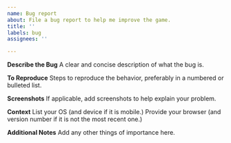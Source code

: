 ```yaml
---
name: Bug report
about: File a bug report to help me improve the game.
title: ''
labels: bug
assignees: ''

---
```


**Describe the Bug**
A clear and concise description of what the bug is.

**To Reproduce**
Steps to reproduce the behavior, preferably in a numbered or bulleted list.

**Screenshots**
If applicable, add screenshots to help explain your problem.

**Context**
List your OS (and device if it is mobile.)
Provide your browser (and version number if it is not the most recent one.)

**Additional Notes**
Add any other things of importance here.
